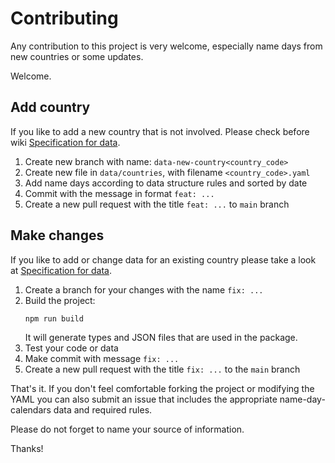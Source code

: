 # Contributing

Any contribution to this project is very welcome, especially name days from new countries or some updates.

Welcome.

## Add country

If you like to add a new country that is not involved. Please check before wiki [Specification for data](https://github.com/peterknezek/name-day-calendar/wiki/Specification-for-data).

1. Create new branch with name: `data-new-country<country_code>`
2. Create new file in `data/countries`, with filename `<country_code>.yaml`
3. Add name days according to data structure rules and sorted by date
4. Commit with the message in format `feat: ...`
5. Create a new pull request with the title `feat: ...` to `main` branch

## Make changes

If you like to add or change data for an existing country please take a look at [Specification for data](https://github.com/peterknezek/name-day-calendar/wiki/Specification-for-data).

1. Create a branch for your changes with the name `fix: ...`
2. Build the project:
   ```
   npm run build
   ```
   It will generate types and JSON files that are used in the package.
3. Test your code or data
4. Make commit with message `fix: ...`
5. Create a new pull request with the title `fix: ...` to the `main` branch

That's it. If you don't feel comfortable forking the project or modifying the YAML you can also submit an issue that includes the appropriate name-day-calendars data and required rules.

Please do not forget to name your source of information.

Thanks!
